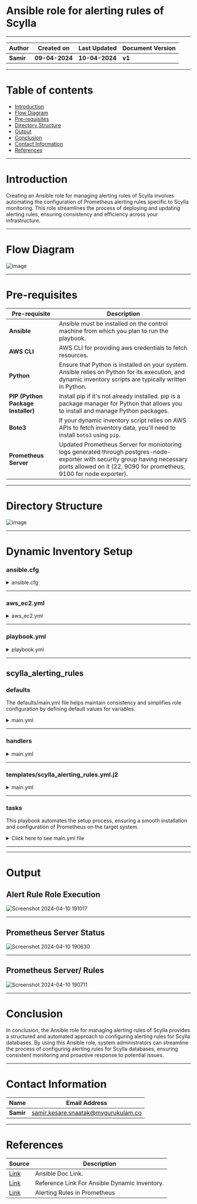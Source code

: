 #  Ansible role for alerting rules of Scylla




***

| **Author** | **Created on** | **Last Updated** | **Document Version** |
| ---------- | -------------- | ---------------- | -------------------- |
| **Samir** | **09-04-2024** | **10-04-2024** | **v1** |

***
# Table of contents
* [Introduction](#Introduction)
* [Flow Diagram](#Flow-Diagram)
* [Pre-requisites](#Pre-requisites)
* [Directory Structure](#Directory-Structure)
* [Output](#Output)
* [Conclusion](#Conclusion)
* [Contact Information](#Contact-Information)
* [References](#References)

***

# Introduction

Creating an Ansible role for managing alerting rules of Scylla involves automating the configuration of Prometheus alerting rules specific to Scylla monitoring. This role streamlines the process of deploying and updating alerting rules, ensuring consistency and efficiency across your infrastructure.
***

# Flow Diagram


![image](https://github.com/CodeOps-Hub/Ansible/assets/156056570/eec65990-a27b-4f48-82e8-b9990828548c)



***

# Pre-requisites

| **Pre-requisite** | **Description** |
| ----------------- | --------------- |
| **Ansible**       | Ansible must be installed on the control machine from which you plan to run the playbook. |
| **AWS CLI**       | AWS CLI for providing aws credentials to fetch resources. |
| **Python**        | Ensure that Python is installed on your system. Ansible relies on Python for its execution, and dynamic inventory scripts are typically written in Python. |
| **PIP (Python Package Installer)** | Install pip if it's not already installed. pip is a package manager for Python that allows you to install and manage Python packages. |
| **Boto3**   |  If your dynamic inventory script relies on AWS APIs to fetch inventory data, you'll need to install `boto3` using `pip`. |
| **Prometheus Server** | Updated Prometheus Server for moniotoring logs generated through postgres-node-exporter with security group having necessary ports allowed on it (22, 9090 for prometheus, 9100 for node exporter).|
***

# Directory Structure

![image](https://github.com/CodeOps-Hub/Ansible/assets/156056570/2c1c4eee-0b70-4099-8810-89b354ac46cd)

***

# Dynamic Inventory Setup

### ansible.cfg

<details>
<summary> ansible.cfg </summary>
<br>
  
```shell
[defaults]
# some basic default values...
inventory               =       ./aws_ec2.yaml
private_key_file        =       ./advik.pem
remote_user             =       ubuntu
host_key_checking       =       False
[inventory]
enable_plugins          =       aws_ec2
```
</details>

***

### aws_ec2.yml

<details>
<summary> aws_ec2.yml </summary>
<br>
  
```shell
---
plugin: aws_ec2
regions:
  - ap-northeast-1
filters:
    instance-state-code: 16
keyed_groups:
  - key: tags
    prefix: tag

```
</details>

***

### playbook.yml

<details>
<summary> playbook.yml </summary>
<br>
  
```shell
---
- hosts: prometheus
  become: yes
  gather_facts: yes
  roles:
    - node_exporter_redis

```
</details>

***

##  scylla_alerting_rules

### defaults

The defaults/main.yml file helps maintain consistency and simplifies role configuration by defining default values for variables. 

<details>
<summary> main.yml </summary>
<br>
  
```shell
---
# defaults file for scylla_alerting_rules

# Path to store Scylla alerting rules
scylla_alerting_rules_path: "/etc/prometheus/scylla_alerting_rules.yml"

# Path to the Prometheus configuration directory
prometheus_config_dir: "/etc/prometheus"

```
</details>

***
### handlers


<details>
<summary> main.yml </summary>
<br>
  
```shell
---
# handlers file for scylla_alerting_rules

- name: Reload Prometheus
  service:
    name: prometheus.service
    state: restarted
  become: true

```
</details>

***
### templates/scylla_alerting_rules.yml.j2


<details>
<summary> main.yml </summary>
<br>
  
```shell
groups:
  - name: database_alerts
    rules:
      - alert: HighCPUUsage
        expr: 100 - (avg by (instance) (irate(node_cpu_seconds_total{mode="idle"}[5m])) * 100) > 90
        for: 5m
        labels:
          severity: warning
        annotations:
          summary: "High CPU Usage Detected"
          description: "CPU usage is above 90% for 5 minutes or more. Potential performance issues or resource contention."
          
      - alert: HighMemoryUsage
        expr: (node_memory_MemTotal_bytes - node_memory_MemFree_bytes) / node_memory_MemTotal_bytes * 100 > 90
        for: 5m
        labels:
          severity: warning
        annotations:
          summary: "High Memory Usage Detected"
          description: "Memory usage is above 90% for 5 minutes or more. Potential memory leaks or inefficient queries."
          
      - alert: LowDiskSpace
        expr: node_filesystem_free_bytes / node_filesystem_size_bytes * 100 < 10
        for: 5m
        labels:
          severity: critical
        annotations:
          summary: "Low Disk Space Detected"
          description: "Disk space is below 10% for 5 minutes or more. Disk space management required or potential disk failures."
          
      - alert: HighConnectionPooling
        expr: process_open_fds / process_max_fds * 100 > 90
        for: 5m
        labels:
          severity: warning
        annotations:
          summary: "High Connection Pooling Detected"
          description: "Number of active database connections is above 90% of the maximum for 5 minutes or more. Potential connection leaks or exhaustion."
          
      - alert: SlowQueryExecution
        expr: histogram_quantile(0.95, rate(database_query_duration_seconds_bucket[5m])) > 1
        for: 5m
        labels:
          severity: warning
        annotations:
          summary: "Slow Query Execution Detected"
          description: "Average execution time of database queries is above 1 second for 5 minutes or more. Potential performance degradation or inefficient queries."
          
      - alert: DatabaseReplicationLag
        expr: database_replication_lag_seconds > 60
        for: 5m
        labels:
          severity: warning
        annotations:
          summary: "Database Replication Lag Detected"
          description: "Replication lag is above 60 seconds for 5 minutes or more. Potential replication issues or network latency."
          
      - alert: DatabaseBackupStatus
        expr: database_backup_last_successful_timestamp_seconds < (time() - 86400)
        labels:
          severity: critical
        annotations:
          summary: "Database Backup Status Issue Detected"
          description: "Database backup was not performed in the last 24 hours. Data integrity and disaster recovery preparedness may be compromised."
          
      - alert: DatabaseServiceAvailability
        expr: up == 0
        labels:
          severity: critical
        annotations:
          summary: "Database Service Unavailable"
          description: "Database service is unreachable or experiencing downtime. High availability and reliability are compromised."
          
      - alert: SecurityAccessViolations
        expr: security_access_violations_total > 0
        labels:
          severity: critical
        annotations:
          summary: "Security Access Violations Detected"
          description: "Unauthorized access attempts, privilege escalations, or other security violations detected. Database security may be compromised."
          
      - alert: DatabaseDeadlocks
        expr: database_deadlocks_total > 10
        for: 5m
        labels:
          severity: warning
        annotations:
          summary: "Database Deadlocks Detected"
          description: "Database deadlocks occurred more than 10 times in the last 5 minutes. Potential application or database design issues."

```
</details>


***
### tasks

This playbook automates the setup process, ensuring a smooth installation and configuration of Prometheus on the target system.

<details>
<summary> Click here to see main.yml file</summary>
<br>
  
```shell

---
- name: Create directory for Scylla alerting rules
  ansible.builtin.file:
    path: "{{ scylla_alerting_rules_path | dirname }}"
    state: directory
    mode: '0755'

- name: Copy Scylla alerting rules file
  ansible.builtin.template:
    src: templates/scylla_alerting_rules.yml.j2
    dest: "{{ scylla_alerting_rules_path }}"
    mode: '0644'
  notify: Reload Prometheus

- name: Ensure Prometheus alerts rules are included in Prometheus config
  lineinfile:
    path: "/etc/prometheus/prometheus.yml"
    line: '- scylla_alerting_rules.yml'
    insertafter: 'rule_files'
    state: present
  notify: Reload Prometheus

```
</details>

***


***

# Output

## Alert Rule Role Execution

![Screenshot 2024-04-10 191017](https://github.com/CodeOps-Hub/Ansible/assets/156056570/abceff1b-1378-4edc-b9e4-75c0a8ef8d5b)

***

## Prometheus Server Status 

![Screenshot 2024-04-10 190630](https://github.com/CodeOps-Hub/Ansible/assets/156056570/fa33a797-3064-4647-9de8-2b09857f81b6)

***
## Prometheus Server/ Rules

![Screenshot 2024-04-10 190711](https://github.com/CodeOps-Hub/Ansible/assets/156056570/d225c7fa-e2fa-4a59-833d-f7bfa101b8a4)


***
# Conclusion


In conclusion, the Ansible role for managing alerting rules of Scylla provides a structured and automated approach to configuring alerting rules for Scylla databases.
By using this Ansible role, system administrators can streamline the process of configuring alerting rules for Scylla databases, ensuring consistent monitoring and proactive response to potential issues.

***

# Contact Information

| **Name** | **Email Address** |
| -------- | ----------------- |
| **Samir** | samir.kesare.snaatak@mygurukulam.co |

***

# References

| **Source** | **Description** |
| ---------- | --------------- |
| [Link](https://docs.ansible.com/ansible/latest/index.html) | Ansible Doc Link. |
| [Link](https://www.youtube.com/watch?v=junPdh2yvbU&t=454s) | Reference Link For Ansible Dynamic Inventory. |
| [Link](https://prometheus.io/docs/prometheus/latest/configuration/alerting_rules/) | Alerting Rules in Prometheus |
